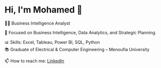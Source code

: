 # Hi, I'm Mohamed 👋

👨‍💼 Business Intelligence Analyst

🎯 Focused on Business Intelligence, Data Analytics, and Strategic Planning.

📊 Skills: Excel, Tableau, Power BI, SQL, Python  
📚 Graduate of Electrical & Computer Engineering – Menoufia University

📫 How to reach me: [LinkedIn](https://www.linkedin.com/in/mohamed-almatbaagy)
